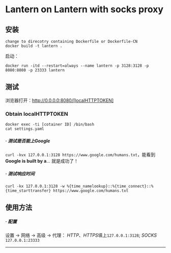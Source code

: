 # Lantern on Lantern with socks proxy


## 安装

```
change to direcotry containing Dockerfile or Dockerfile-CN
docker build -t lantern .
```

启动：
```
docker run -itd --restart=always --name lantern -p 3128:3128 -p 8080:8080 -p 23333 lantern
```

## 测试

浏览器打开：http://0.0.0.0:8080/[localHTTPTOKEN]
  ### Obtain localHTTPTOKEN
  ```
  docker exec -ti [cotainer ID] /bin/bash
  cat settings.yaml
  ```
##### · 测试是否能上Google

`curl -kvx 127.0.0.1:3128 https://www.google.com/humans.txt`，能看到 **Google is built by a**... 就是成功了！

##### · 测试响应时间

`curl -kx 127.0.0.1:3128 -w %{time_namelookup}::%{time_connect}::%{time_starttransfer} https://www.google.com/humans.txt`

## 使用方法

##### · 配置

设置 -> 网络 -> 高级 -> 代理： *HTTP*、*HTTPS*填上`127.0.0.1:3128`; *SOCKS* `127.0.0.1:23333`

------

